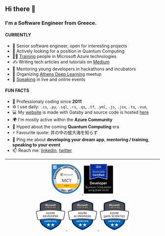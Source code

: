 ## Hi there 👋

### I'm a Software Engineer from Greece.

#### CURRENTLY

- 👾 Senior software engineer, open for interesting projects
- 👀 Actively looking for a position in Quantum Computing
- 👨‍🏫 [Training](https://www.youracclaim.com/badges/dc46755b-1c4c-4813-9098-f65447f75b49/public_url) people in Microsoft Azure technologies
- ✍️ Writing tech articles and tutorials on [Medium](https://medium.com/@fedonman)
- 💬 Mentoring young developers in hackathons and incubators
- 🧠 Organizing [Athens Deep Learning](https://www.meetup.com/athens-deep-learning/) meetup
- 📢 [Speaking](https://sessionize.com/fedonman/) in live and online events

#### FUN FACTS

- 🏢 Professionaly coding since **2011**
- ⚙️ I use daily: `.cs`, `.py`, `.sql`, `.rs`, `.qs`, `.tf`, `.yml`, `.js`, `.jsx`, `.ts`, `.vue`, 
- 💻 My [website](https://fedonman.com) is made with Gatsby and source code is hosted [here](https://github.com/fedonman/fedonman-website)
- 🌍 I'm mostly active within the **Azure Community**
- 🌱 Hyped about the coming **Quantum Computing** era
- ⚡️ Favourite quote: 井の中の蛙大海を知らず
- 💬 Ping me about **developing your dream app**, **mentoring / training**, **speaking to your event**
- 📫 Reach me: [linkedin](https://www.linkedin.com/in/fedonman/), [twitter](https://twitter.com/fedonman)

---

<a href="https://www.credly.com/users/vyron-vasileiadis/badges" target="_blank">
    <p align="center">
        <img src="./assets/microsoft-certified-trainer-2021-2022.png" width="100">
        <img src="./assets/ibm-certified-associate-developer-quantum-computation.png" width="100">
    </p>
    <p align="center">
        <img src="./assets/microsoft-certified-azure-developer-associate.png" width="100">
        <img src="./assets/microsoft-certified-azure-ai-engineer-associate.png" width="100">
        <img src="./assets/microsoft-certified-azure-data-scientist-associate.png" width="100">
    </p>
</a>